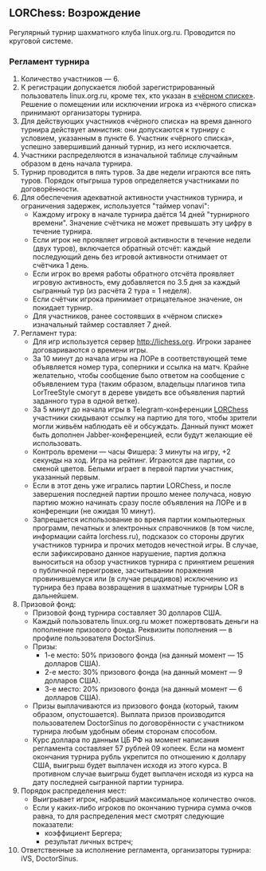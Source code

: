 ## LORChess: Возрождение

Регулярный турнир шахматного клуба linux.org.ru. Проводится по круговой системе.

### Регламент турнира

1. Количество участников — 6.
2. К регистрации допускается любой зарегистрированный пользователь linux.org.ru, кроме тех, кто указан в [«чёрном списке»](https://github.com/fat0troll/lorchess/blob/master/black_list.md). Решение о помещении или исключении игрока из «чёрного списка» принимают организаторы турнира.
3. Для действующих участников «чёрного списка» на время данного турнира действует амнистия: они допускаются к турниру с условием, указанным в пункте 6. Участник «чёрного списка», успешно завершивший данный турнир, из него исключается.
4. Участники распределяются в изначальной таблице случайным образом в день начала турнира.
5. Турнир проводится в пять туров. За две недели играются все пять туров. Порядок отыгрыша туров определяется участниками по договорённости.
6. Для обеспечения адекватной активности участников турнира, и ограничения задержек, используется "таймер vonavi":
    * Каждому игроку в начале турнира даётся 14 дней "турнирного времени". Значение счётчика не может превышать эту цифру в течение турнира.
    * Если игрок не проявляет игровой активности в течение недели (двух туров), включается обратный отсчёт: каждый последующий день без игровой активности отнимает от счётчика 1 день.
    * Если игрок во время работы обратного отсчёта проявляет игровую активность, ему добавляется по 3.5 дня за каждый сыгранный тур (из расчёта 2 тура = 1 неделя).
    * Если счётчик игрока принимает отрицательное значение, он покидает турнир.
    * Для участников, ранее состоявших в «чёрном списке» изначальный таймер составляет 7 дней.
7. Регламент тура:
	* Для игр используется сервер http://lichess.org. Игроки заранее договариваются о времени игры. 
	* За 10 минут до начала игры на ЛОРе в соответствующей теме объявляется номер тура, соперники и ссылка на матч. Крайне желательно, чтобы сообщение было ответом на сообщение с объявлением тура (таким образом, владельцы плагинов типа LorTreeStyle смогут в дереве увидеть все объявления партий заданного тура в одной ветке).
	* За 5 минут до начала игры в Telegram-конференции [LORChess](https://t.me/joinchat/AAAAAENBRi-dGWnk2C6LRw) участники скидывают ссылку на партию для того, чтобы зрители могли живьём наблюдать её и обсуждать. Данный пункт может быть дополнен Jabber-конференцией, если будут желающие её использовать.
	* Контроль времени — часы Фишера: 3 минуты на игру, +2 секунды на ход. Игра на рейтинг. Играются две партии, со сменой цветов. Белыми играет в первой партии участник, указанный первым. 
	* Если в этот день уже игрались партии LORChess, и после завершения последней партии прошло менее получаса, новую партию можно начинать сразу после объявления на ЛОРе и в конференции (не ожидая 10 минут).
	* Запрещается использование во время партии компьютерных программ, печатных и электронных справочников (в том числе, информации сайта lorchess.ru), подсказок со стороны других участников турнира и прочих методов нечестной игры. В случае, если зафиксировано данное нарушение, партия должна выноситься на обзор участников турнира с принятием решения о публичной переигровке, засчитывании поражения провинившемуся или (в случае рецидивов) исключению из турнира без права возвращения в шахматные турниры LOR в дальнейшем.
8. Призовой фонд:
    * Призовой фонд турнира составляет 30 долларов США.
    * Каждый пользователь linux.org.ru может пожертвовать деньги на пополнение призового фонда. Реквизиты пополнения — в профиле пользователя DoctorSinus.
    * Призы:
    	* 1-е место: 50% призового фонда (на данный момент — 15 долларов США).
    	* 2-е место: 30% призового фонда (на данный момент — 9 долларов США).
    	* 3-е место: 20% призового фонда (на данный момент — 6 долларов США).
    * Призы выплачиваются из призового фонда (который, таким образом, опустошается). Выплата призов производится пользователем DoctorSinus по договорённости с участником турнира любым удобным обеим сторонам способом.
    * Курс доллара по данным ЦБ РФ на момент написания регламента составляет 57 рублей 09 копеек. Если на момент окончания турнира рубль укрепится по отношению к доллару США, выигрыш будет выплачен исходя из этого курса. В противном случае выигрыш будет выплачен исходя из курса на дату последней сыгранной партии турнира.
9. Порядок распределения мест:
	* Выигрывает игрок, набравший максимальное количество очков.
	* Если у каких-либо игроков по окончанию турнира сумма очков равна, то для распределения мест смотрят следующие показатели:
		* коэффициент Бергера;
		* результат личных встреч;
10. Ответственные за исполнение регламента, организаторы турнира: iVS, DoctorSinus.
